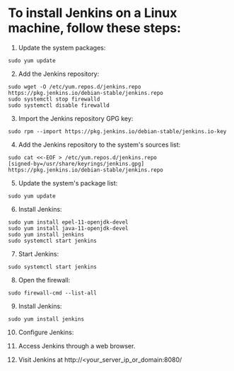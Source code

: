 # To install Jenkins on a Linux machine, follow these steps:

1. Update the system packages:
```
sudo yum update
```
2. Add the Jenkins repository:
```
sudo wget -O /etc/yum.repos.d/jenkins.repo https://pkg.jenkins.io/debian-stable/jenkins.repo
sudo systemctl stop firewalld
sudo systemctl disable firewalld
```

3. Import the Jenkins repository GPG key:
```
sudo rpm --import https://pkg.jenkins.io/debian-stable/jenkins.io-key
```

4. Add the Jenkins repository to the system's sources list:
```
sudo cat <<-EOF > /etc/yum.repos.d/jenkins.repo
[signed-by=/usr/share/keyrings/jenkins.gpg]
https://pkg.jenkins.io/debian-stable/jenkins.repo
```

5. Update the system's package list:
```
sudo yum update
```

6. Install Jenkins:
```
sudo yum install epel-11-openjdk-devel
sudo yum install java-11-openjdk-devel
sudo yum install jenkins
sudo systemctl start jenkins
```

7. Start Jenkins:
```
sudo systemctl start jenkins
```

8. Open the firewall:
```
sudo firewall-cmd --list-all
```

9. Install Jenkins:
```
sudo yum install jenkins
```

10. Configure Jenkins:

11. Access Jenkins through a web browser.

12. Visit Jenkins at http://<your_server_ip_or_domain:8080/












